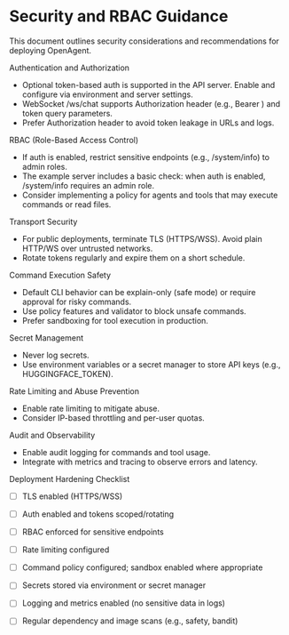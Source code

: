 # Security and RBAC Guidance

This document outlines security considerations and recommendations for deploying OpenAgent.

Authentication and Authorization
- Optional token-based auth is supported in the API server. Enable and configure via environment and server settings.
- WebSocket /ws/chat supports Authorization header (e.g., Bearer <token>) and token query parameters.
- Prefer Authorization header to avoid token leakage in URLs and logs.

RBAC (Role-Based Access Control)
- If auth is enabled, restrict sensitive endpoints (e.g., /system/info) to admin roles.
- The example server includes a basic check: when auth is enabled, /system/info requires an admin role.
- Consider implementing a policy for agents and tools that may execute commands or read files.

Transport Security
- For public deployments, terminate TLS (HTTPS/WSS). Avoid plain HTTP/WS over untrusted networks.
- Rotate tokens regularly and expire them on a short schedule.

Command Execution Safety
- Default CLI behavior can be explain-only (safe mode) or require approval for risky commands.
- Use policy features and validator to block unsafe commands.
- Prefer sandboxing for tool execution in production.

Secret Management
- Never log secrets.
- Use environment variables or a secret manager to store API keys (e.g., HUGGINGFACE_TOKEN).

Rate Limiting and Abuse Prevention
- Enable rate limiting to mitigate abuse.
- Consider IP-based throttling and per-user quotas.

Audit and Observability
- Enable audit logging for commands and tool usage.
- Integrate with metrics and tracing to observe errors and latency.

Deployment Hardening Checklist
- [ ] TLS enabled (HTTPS/WSS)
- [ ] Auth enabled and tokens scoped/rotating
- [ ] RBAC enforced for sensitive endpoints
- [ ] Rate limiting configured
- [ ] Command policy configured; sandbox enabled where appropriate
- [ ] Secrets stored via environment or secret manager
- [ ] Logging and metrics enabled (no sensitive data in logs)
- [ ] Regular dependency and image scans (e.g., safety, bandit)

